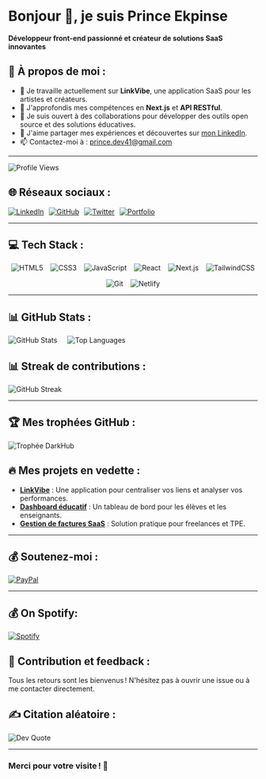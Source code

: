 # Bonjour 👋, je suis Prince Ekpinse  
**Développeur front-end passionné et créateur de solutions SaaS innovantes**

## 💫 À propos de moi :
- 🔭 Je travaille actuellement sur **LinkVibe**, une application SaaS pour les artistes et créateurs.  
- 🌱 J'approfondis mes compétences en **Next.js** et **API RESTful**.  
- 👯 Je suis ouvert à des collaborations pour développer des outils open source et des solutions éducatives.  
- 📝 J'aime partager mes expériences et découvertes sur [mon LinkedIn](https://www.linkedin.com/in/prince-ekpinse/).  
- 📫 Contactez-moi à : prince.dev41@gmail.com  

---
![Profile Views](https://komarev.com/ghpvc/?username=prince-dev41&color=blue)

## 🌐 Réseaux sociaux :
<div style="display: flex; flex-wrap: wrap; gap: 10px;">
  <a href="https://www.linkedin.com/in/prince-ekpinse/" target="_blank">
    <img src="https://img.shields.io/badge/LinkedIn-%230077B5.svg?style=for-the-badge&logo=linkedin&logoColor=white" alt="LinkedIn">
  </a>
  <a href="https://github.com/prince-dev41" target="_blank">
    <img src="https://img.shields.io/badge/GitHub-%23181717.svg?style=for-the-badge&logo=github&logoColor=white" alt="GitHub">
  </a>
  <a href="https://twitter.com/ton-compte" target="_blank">
    <img src="https://img.shields.io/badge/Twitter-%231DA1F2.svg?style=for-the-badge&logo=twitter&logoColor=white" alt="Twitter">
  </a>
  <a href="https://tonportfolio.com" target="_blank">
    <img src="https://img.shields.io/badge/Portfolio-%23E34F26.svg?style=for-the-badge&logo=firefox&logoColor=white" alt="Portfolio">
  </a>
</div>

---

## 💻 Tech Stack :
<div style="display: flex; flex-wrap: wrap; gap: 15px; justify-content: center;">
  <img src="https://img.shields.io/badge/HTML5-%23E34F26.svg?style=for-the-badge&logo=html5&logoColor=white" alt="HTML5">
  <img src="https://img.shields.io/badge/CSS3-%231572B6.svg?style=for-the-badge&logo=css3&logoColor=white" alt="CSS3">
  <img src="https://img.shields.io/badge/JavaScript-%23F7DF1E.svg?style=for-the-badge&logo=javascript&logoColor=black" alt="JavaScript">
  <img src="https://img.shields.io/badge/React-%2320232a.svg?style=for-the-badge&logo=react&logoColor=%2361DAFB" alt="React">
  <img src="https://img.shields.io/badge/Next.js-%23000000.svg?style=for-the-badge&logo=next.js&logoColor=white" alt="Next.js">
  <img src="https://img.shields.io/badge/TailwindCSS-%2338B2AC.svg?style=for-the-badge&logo=tailwind-css&logoColor=white" alt="TailwindCSS">
  <img src="https://img.shields.io/badge/Git-%23F05033.svg?style=for-the-badge&logo=git&logoColor=white" alt="Git">
  <img src="https://img.shields.io/badge/Netlify-%2300C7B7.svg?style=for-the-badge&logo=netlify&logoColor=white" alt="Netlify">
</div>

---

## 📊 GitHub Stats :
<div style="display: flex; gap: 20px;">
  <img src="https://github-readme-stats.vercel.app/api?username=prince-dev41&show_icons=true&theme=radical" alt="GitHub Stats" />
  <img src="https://github-readme-stats.vercel.app/api/top-langs/?username=prince-dev41&layout=compact&theme=radical" alt="Top Languages" />
</div>


## 📊 Streak de contributions :
![GitHub Streak](https://github-readme-streak-stats.herokuapp.com/?user=prince-dev41&theme=radical)

---

## 🏆 Mes trophées GitHub :
 ![Trophée DarkHub](https://github-profile-trophy.vercel.app/?username=prince-dev41&theme=darkhub&no-bg=true)


## 🔥 Mes projets en vedette :
- [**LinkVibe**](https://github.com/prince-dev41/linkvibe) : Une application pour centraliser vos liens et analyser vos performances.  
- [**Dashboard éducatif**](https://github.com/prince-dev41/educ-dashboard) : Un tableau de bord pour les élèves et les enseignants.  
- [**Gestion de factures SaaS**](https://github.com/prince-dev41/invoice-manager) : Solution pratique pour freelances et TPE.  

---

## 💰 Soutenez-moi :
[![PayPal](https://img.shields.io/badge/PayPal-Donate-blue)](https://www.paypal.me/princeekpinse)

---
## 💰 On Spotify:

[![Spotify](https://novatorem.bgstatic.vercel.app/api/spotify)](https://open.spotify.com/user/31qrstikxab6rlywen3bwldmqvim?si=f58ff6b48a1040ad)


## 🚀 Contribution et feedback :
Tous les retours sont les bienvenus ! N'hésitez pas à ouvrir une issue ou à me contacter directement.


## ✍️ Citation aléatoire :
![Dev Quote](https://quotes-github-readme.vercel.app/api?type=horizontal)

---

### Merci pour votre visite ! 🌟
